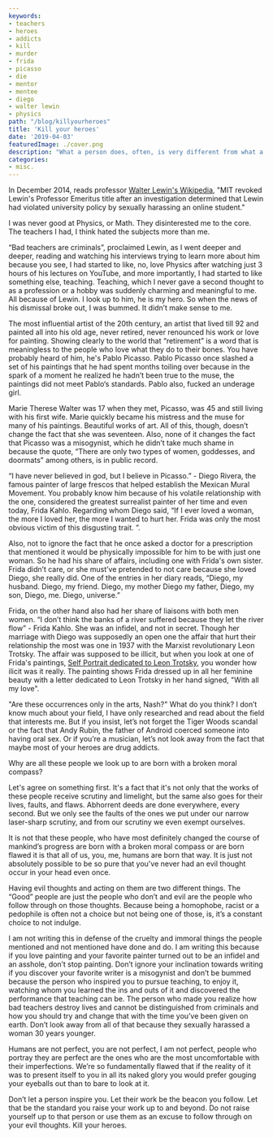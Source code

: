 ```yaml
---
keywords:
- teachers
- heroes
- addicts
- kill
- murder
- frida
- picasso
- die
- mentor
- mentee
- diego
- walter lewin
- physics
path: "/blog/killyourheroes"
title: 'Kill your heroes'
date: '2019-04-03'
featuredImage: ./cover.png
description: "What a person does, often, is very different from what a person is."
categories:
- misc.
---
```


In December 2014, reads professor [Walter Lewin's Wikipedia](https://en.wikipedia.org/wiki/Walter_Lewin),  "MIT revoked Lewin's Professor Emeritus title after an investigation determined that Lewin had violated university policy by sexually harassing an online student."

I was never good at Physics, or Math. They disinterested me to the core. The teachers I had, I think hated the subjects more than me.

“Bad teachers are criminals”, proclaimed Lewin, as I went deeper and deeper, reading and watching his interviews trying to learn more about him because you see, I had started to like, no, love Physics after watching just 3 hours of his lectures on YouTube, and more importantly, I had started to like something else, teaching. Teaching, which I never gave a second thought to as a profession or a hobby was suddenly charming and meaningful to me. All because of Lewin. I look up to him, he is my hero. So when the news of his dismissal broke out, I was bummed. It didn’t make sense to me.

The most influential artist of the 20th century, an artist that lived till 92 and painted all into his old age, never retired, never renounced his work or love for painting. Showing clearly to the world that “retirement” is a word that is meaningless to the people who love what they do to their bones. You have probably heard of him, he's Pablo Picasso. Pablo Picasso once slashed a set of his paintings that he had spent months toiling over because in the spark of a moment he realized he hadn’t been true to the muse, the paintings did not meet Pablo‘s standards. Pablo also, fucked an underage girl.

Marie Therese Walter was 17 when they met, Picasso, was 45 and still living with his first wife. Marie quickly became his mistress and the muse for many of his paintings. Beautiful works of art. All of this, though, doesn’t change the fact that she was seventeen. Also, none of it changes the fact that Picasso was a misogynist, which he didn’t take much shame in because the quote, “There are only two types of women, goddesses, and doormats” among others, is in public record.

“I have never believed in god, but I believe in Picasso.” - Diego Rivera, the famous painter of large frescos that helped establish the Mexican Mural Movement. You probably know him because of his volatile relationship with the one, considered the greatest surrealist painter of her time and even today, Frida Kahlo. Regarding whom Diego said, “If I ever loved a woman, the more I loved her, the more I wanted to hurt her. Frida was only the most obvious victim of this disgusting trait. ”.  

Also, not to ignore the fact that he once asked a doctor for a prescription that mentioned it would be physically impossible for him to be with just one woman. So he had his share of affairs, including one with Frida's own sister. Frida didn’t care, or she must’ve pretended to not care because she loved Diego, she really did. One of the entries in her diary reads, “Diego, my husband. Diego, my friend. Diego, my mother Diego my father, Diego, my son, Diego, me. Diego, universe.”

Frida, on the other hand also had her share of liaisons with both men women. “I don’t think the banks of a river suffered because they let the river flow” - Frida Kahlo. She was an infidel, and not in secret. Though her marriage with Diego was supposedly an open one the affair that hurt their relationship the most was one in 1937 with the Marxist revolutionary Leon Trotsky. The affair was supposed to be illicit, but when you look at one of Frida's paintings, [Self Portrait dedicated to Leon Trotsky](https://nmwa.org/works/self-portrait-dedicated-leon-trotsky), you wonder how ilicit was it really. The painting shows Frida dressed up in all her feminine beauty with a letter dedicated to Leon Trotsky in her hand signed, "With all my love".

"Are these occurrences only in the arts, Nash?" What do you think? I don’t know much about your field, I have only researched and read about the field that interests me. But if you insist, let’s not forget the Tiger Woods scandal or the fact that Andy Rubin, the father of Android coerced someone into having oral sex. Or if you’re a musician, let’s not look away from the fact that maybe most of your heroes are drug addicts.

Why are all these people we look up to are born with a broken moral compass? 

Let's agree on something first. It's a fact that it's not only that the works of these people receive scrutiny and limelight, but the same also goes for their lives, faults, and flaws. Abhorrent deeds are done everywhere, every second. But we only see the faults of the ones we put under our narrow laser-sharp scrutiny, and from our scrutiny we even exempt ourselves.

It is not that these people, who have most definitely changed the course of mankind’s progress are born with a broken moral compass or are born flawed it is that all of us, you, me, humans are born that way. It is just not absolutely possible to be so pure that you've never had an evil thought occur in your head even once. 

Having evil thoughts and acting on them are two different things. The “Good” people are just the people who don’t and evil are the people who follow through on those thoughts. Because being a homophobe, racist or a pedophile is often not a choice but not being one of those, is, it’s a constant choice to not indulge.

I am not writing this in defense of the cruelty and immoral things the people mentioned and not mentioned have done and do. I am writing this because if you love painting and your favorite painter turned out to be an infidel and an asshole, don’t stop painting. Don’t ignore your inclination towards writing if you discover your favorite writer is a misogynist and don’t be bummed because the person who inspired you to pursue teaching, to enjoy it, watching whom you learned the ins and outs of it and discovered the performance that teaching can be. The person who made you realize how bad teachers destroy lives and cannot be distinguished from criminals and how you should try and change that with the time you’ve been given on earth. Don’t look away from all of that because they sexually harassed a woman 30 years younger.

Humans are not perfect, you are not perfect, I am not perfect, people who portray they are perfect are the ones who are the most uncomfortable with their imperfections. We’re so fundamentally flawed that if the reality of it was to present itself to you in all its naked glory you would prefer gouging your eyeballs out than to bare to look at it.

Don’t let a person inspire you. Let their work be the beacon you follow. Let that be the standard you raise your work up to and beyond. Do not raise yourself up to that person or use them as an excuse to follow through on your evil thoughts. Kill your heroes.
